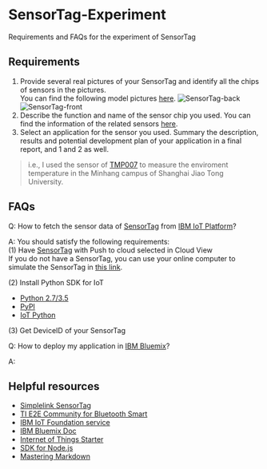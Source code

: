 # SensorTag-Experiment
Requirements and FAQs for the experiment of SensorTag

## Requirements
1.  Provide several real pictures of your SensorTag and identify all the chips of sensors in the pictures.  
You can find the following model pictures [here](http://www.ti.com/ww/en/wireless_connectivity/sensortag2015/tearDown.html).
![SensorTag-back](http://www.ti.com/ww/en/wireless_connectivity/sensortag2015/images/sensorTag-teardown-bluetooth-03.jpg)
![SensorTag-front](http://www.ti.com/ww/en/wireless_connectivity/sensortag2015/images/sensorTag-teardown-bluetooth-04.jpg)
2.  Describe the function and name of the sensor chip you used. You can find the information of the related sensors [here](http://www.ti.com/ww/en/wireless_connectivity/sensortag2015/tearDown.html).  
3.  Select an application for the sensor you used. Summary the description, results and potential development plan of your application in a final report, and 1 and 2 as well. 

  > i.e., I used the sensor of [TMP007](http://www.ti.com/product/tmp007) to measure the enviroment temperature in the Minhang campus of Shanghai Jiao Tong University.  

## FAQs
Q: How to fetch the sensor data of [SensorTag](http://www.ti.com/ww/en/wireless_connectivity/sensortag2015) from [IBM IoT Platform](https://quickstart.internetofthings.ibmcloud.com/#/device/)?  

A: You should satisfy the following requirements:  
(1) Have [SensorTag](http://www.ti.com/ww/en/wireless_connectivity/sensortag2015) with Push to cloud selected in Cloud View  
If you do not  have a SensorTag, you can use your online computer to simulate the SensorTag in [this link](https://developer.ibm.com/recipes/tutorials/use-the-simulated-device-to-experience-the-iot-foundation/).  

(2) Install Python SDK for IoT
* [Python 2.7/3.5](https://www.python.org/)
* [PyPI](https://pypi.python.org/pypi)
* [IoT Python](https://github.com/ibm-messaging/iot-python)

(3) Get DeviceID of your SensorTag  


Q: How to deploy my application in [IBM Bluemix](https://www.ng.bluemix.net)?  

A: 

## Helpful resources
* [Simplelink SensorTag](http://www.ti.com/ww/en/wireless_connectivity/sensortag2015)
* [TI E2E Community for Bluetooth Smart](http://e2e.ti.com/support/wireless_connectivity/f/538)
* [IBM IoT Foundation service](https://quickstart.internetofthings.ibmcloud.com/#/device/)
* [IBM Bluemix Doc](https://www.ng.bluemix.net/docs)
 * [Internet of Things Starter](https://www.ng.bluemix.net/docs/starters/IoT/iot500.html)
 * [SDK for Node.js](https://www.ng.bluemix.net/docs/#starters/nodejs/index.html#nodejs)
* [Mastering Markdown](https://guides.github.com/features/mastering-markdown/)
